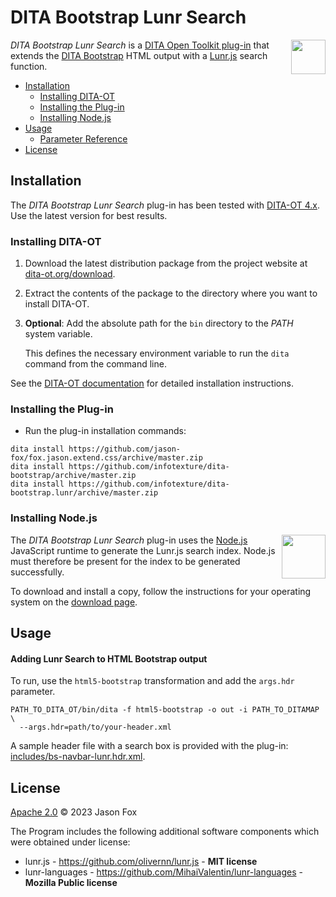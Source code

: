 # DITA Bootstrap Lunr Search

<a href="https://www.dita-ot.org"><img src="https://www.dita-ot.org/images/dita-ot-logo.svg" align="right" height="55"></a>

_DITA Bootstrap Lunr Search_ is a [DITA Open Toolkit plug-in](https://www.dita-ot.org/plugins) that extends the [DITA Bootstrap](https://infotexture.github.io/dita-bootstrap/) HTML output with a [Lunr.js](https://lunrjs.com/) search function.

<!-- MarkdownTOC levels="2,3" -->

- [Installation](#installation)
  - [Installing DITA-OT](#installing-dita-ot)
  - [Installing the Plug-in](#installing-the-plug-in)
  - [Installing Node.js](#installing-nodejs)
- [Usage](#usage)
  - [Parameter Reference](#parameter-reference)
- [License](#license)

<!-- /MarkdownTOC -->

## Installation

The _DITA Bootstrap Lunr Search_ plug-in has been tested with [DITA-OT 4.x](http://www.dita-ot.org/download). Use the latest version for best results.

### Installing DITA-OT

1.  Download the latest distribution package from the project website at
    [dita-ot.org/download](https://www.dita-ot.org/download).
2.  Extract the contents of the package to the directory where you want to install DITA-OT.
3.  **Optional**: Add the absolute path for the `bin` directory to the _PATH_ system variable.

    This defines the necessary environment variable to run the `dita` command from the command line.

See the [DITA-OT documentation](https://www.dita-ot.org/4.0/topics/installing-client.html) for detailed installation instructions.

### Installing the Plug-in

- Run the plug-in installation commands:

```console
dita install https://github.com/jason-fox/fox.jason.extend.css/archive/master.zip
dita install https://github.com/infotexture/dita-bootstrap/archive/master.zip
dita install https://github.com/infotexture/dita-bootstrap.lunr/archive/master.zip
```

### Installing Node.js

<a href="https://nodejs.org/"><img src="https://nodejs.org/static/images/logos/nodejs-new-pantone-black.svg" align="right" width="70" height="70" align="right" width="55" height="55"></a>

The _DITA Bootstrap Lunr Search_ plug-in uses the [Node.js](https://nodejs.org/) JavaScript runtime to generate the Lunr.js search index. Node.js must therefore be present for the index to be generated successfully.

To download and install a copy, follow the instructions for your operating system on the [download page](https://nodejs.org/en/download/).

## Usage

#### Adding Lunr Search to HTML Bootstrap output

To run, use the `html5-bootstrap` transformation and add the `args.hdr` parameter.

```console
PATH_TO_DITA_OT/bin/dita -f html5-bootstrap -o out -i PATH_TO_DITAMAP \
  --args.hdr=path/to/your-header.xml
```

A sample header file with a search box is provided with the plug-in: [includes/bs-navbar-lunr.hdr.xml](./includes/bs-navbar-lunr.hdr.xml).

## License

[Apache 2.0](LICENSE) © 2023 Jason Fox

The Program includes the following additional software components which were obtained under license:

- lunr.js - https://github.com/olivernn/lunr.js - **MIT license**
- lunr-languages - https://github.com/MihaiValentin/lunr-languages - **Mozilla Public license**
